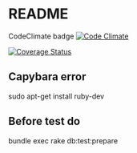 # README

CodeClimate badge [![Code Climate](https://codeclimate.com/github/rails/rails/badges/gpa.svg)](https://codeclimate.com/github/juunys/nj-server)

[![Coverage Status](https://coveralls.io/repos/github/juunys/nj-server/badge.svg?branch=master)](https://coveralls.io/github/juunys/nj-server?branch=master)

## Capybara error
sudo apt-get install ruby-dev

## Before test do
bundle exec rake db:test:prepare